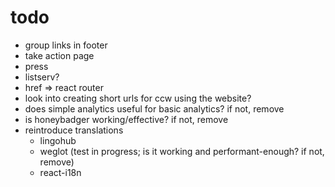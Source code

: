 # todo

- group links in footer
- take action page
- press
- listserv?
- href => react router
- look into creating short urls for ccw using the website?
- does simple analytics useful for basic analytics? if not, remove
- is honeybadger working/effective? if not, remove
- reintroduce translations
  - lingohub
  - weglot (test in progress; is it working and performant-enough? if not, remove)
  - react-i18n